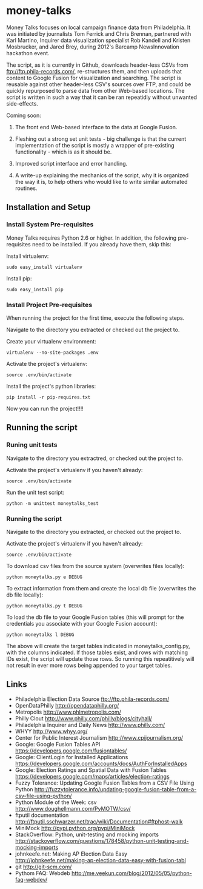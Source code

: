 money-talks
===========

Money Talks focuses on local campaign finance data from Philadelphia.
It was initiated by journalists Tom Ferrick and Chris Brennan,
partnered with Karl Martino, Inquirer data visualization specialist
Rob Kandell and Kristen Mosbrucker, and Jared Brey, during 2012's
Barcamp NewsInnovation hackathon event.

The script, as it is currently in Github, downloads header-less CSVs
from ftp://ftp.phila-records.com/, re-structures them, and then
uploads that content to Google Fusion for visualization and searching.
The script is reusable against other header-less CSV's sources over
FTP, and could be quickly repurposed to parse data from other
Web-based locations. The script is written in such a way that it can
be ran repeatidly without unwanted side-effects.

Coming soon:

1. The front end Web-based interface to the data at Google Fusion.

2. Fleshing out a strong set unit tests - big challenge is that the current implementation of the script is mostly a wrapper of pre-existing functionality - which is as it should be.

3. Improved script interface and error handling.

4. A write-up explaining the mechanics of the script, why it is
organized the way it is, to help others who would like to write
similar automated routines.

Installation and Setup
----------------------

### Install System Pre-requisites

Money Talks requires Python 2.6 or higher. In addition, the
following pre-requisites need to be installed. If you already have
them, skip this:

Install virtualenv:

    sudo easy_install virtualenv 

Install pip:

    sudo easy_install pip

### Install Project Pre-requisites

When running the project for the first time, execute the following
steps. 

Navigate to the directory you extracted or checked out the
project to.

Create your virtualenv environment:

    virtualenv --no-site-packages .env 

Activate the project's virtualenv:

    source .env/bin/activate

Install the project's python libraries:

    pip install -r pip-requires.txt

Now you can run the project!!!!

Running the script
------------------

### Runing unit tests

Navigate to the directory you extractred, or checked out the project
to.

Activate the project's virtualenv if you haven't already:

    source .env/bin/activate

Run the unit test script:

    python -m unittest moneytalks_test

### Running the script

Navigate to the directory you extracted, or checked out the project
to.

Activate the project's virtualenv if you haven't already:

    source .env/bin/activate

To download csv files from the source system (overwrites files
locally):

    python moneytalks.py e DEBUG
   
To extract information from them and create the local db file
(overwrites the db file locally):

    python moneytalks.py t DEBUG

To load the db file to your Google Fusion tables (this will prompt for
the credentials you associate with your Google Fusion account):

    python moneytalks l DEBUG

The above will create the target tables indicated in
moneytalks_config.py, with the columns indicated. If those tables
exist, and rows with matching IDs exist, the script will update those
rows. So running this repeatitively will not result in ever more rows
being appended to your target tables.

Links
-------

- Philadelphia Election Data Source
  ftp://ftp.phila-records.com/
- OpenDataPhilly
  http://opendataphilly.org/
- Metropolis
  http://www.phlmetropolis.com/
- Philly Clout
  http://www.philly.com/philly/blogs/cityhall/
- Philadelphia Inquirer and Daily News
  http://www.philly.com/
- WHYY
  http://www.whyy.org/
- Center for Public Interest Journalism
  http://www.cpijournalism.org/
- Google: Google Fusion Tables API
  https://developers.google.com/fusiontables/
- Google: ClientLogin for Installed Applications
  https://developers.google.com/accounts/docs/AuthForInstalledApps
- Google: Election Ratings and Spatial Data with Fusion Tables
  https://developers.google.com/maps/articles/election-ratings
- Fuzzy Tolerance: Updating Google Fusion Tables from a CSV File Using Python
  http://fuzzytolerance.info/updating-google-fusion-table-from-a-csv-file-using-python/ 
- Python Module of the Week: csv
  http://www.doughellmann.com/PyMOTW/csv/
- ftputil documentation
  http://ftputil.sschwarzer.net/trac/wiki/Documentation#ftphost-walk
- MiniMock
  http://pypi.python.org/pypi/MiniMock
- StackOverflow: Python, unit-testing and mocking imports
  http://stackoverflow.com/questions/178458/python-unit-testing-and-mocking-imports
- johnkeefe.net: Making AP Election Data Easy
  http://johnkeefe.net/making-ap-election-data-easy-with-fusion-tabl
- git
  http://git-scm.com/
- Pythom FAQ: Webdeb
  http://me.veekun.com/blog/2012/05/05/python-faq-webdev/